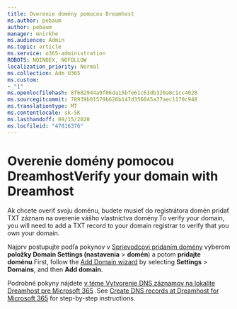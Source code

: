 ```yaml
---
title: Overenie domény pomocou Dreamhost
ms.author: pebaum
author: pebaum
manager: mnirkhe
ms.audience: Admin
ms.topic: article
ms.service: o365-administration
ROBOTS: NOINDEX, NOFOLLOW
localization_priority: Normal
ms.collection: Adm_O365
ms.custom:
- "1"
ms.openlocfilehash: 8f682944a9f06da15bfe61c63db320a0c1cc4028
ms.sourcegitcommit: 78939b01579b626b147d356045a37aec1170c948
ms.translationtype: MT
ms.contentlocale: sk-SK
ms.lasthandoff: 09/15/2020
ms.locfileid: "47816376"
---
```

# <a name="verify-your-domain-with-dreamhost"></a><span data-ttu-id="5bf2a-102">Overenie domény pomocou Dreamhost</span><span class="sxs-lookup"><span data-stu-id="5bf2a-102">Verify your domain with Dreamhost</span></span>

<span data-ttu-id="5bf2a-103">Ak chcete overiť svoju doménu, budete musieť do registrátora domén pridať TXT záznam na overenie vášho vlastníctva domény.</span><span class="sxs-lookup"><span data-stu-id="5bf2a-103">To verify your domain, you will need to add a TXT record to your domain registrar to verify that you own your domain.</span></span> 

<span data-ttu-id="5bf2a-104">Najprv postupujte podľa pokynov v [Sprievodcovi pridaním domény](https://admin.microsoft.com/Adminportal#/Domains) výberom **položky Domain Settings (nastavenia** \> **domén**) a potom **pridajte doménu**.</span><span class="sxs-lookup"><span data-stu-id="5bf2a-104">First, follow the [Add Domain wizard](https://admin.microsoft.com/Adminportal#/Domains) by selecting **Settings** \> **Domains**, and then **Add domain**.</span></span>
  
<span data-ttu-id="5bf2a-105">Podrobné pokyny nájdete [v téme Vytvorenie DNS záznamov na lokalite Dreamhost pre Microsoft 365](https://docs.microsoft.com/microsoft-365/admin/dns/create-dns-records-at-dreamhost) .</span><span class="sxs-lookup"><span data-stu-id="5bf2a-105">See [Create DNS records at Dreamhost for Microsoft 365](https://docs.microsoft.com/microsoft-365/admin/dns/create-dns-records-at-dreamhost) for step-by-step instructions.</span></span>